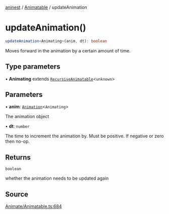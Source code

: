 [aninest](../../index.md) / [Animatable](../index.md) / updateAnimation

# updateAnimation()

```ts
updateAnimation<Animating>(anim, dt): boolean
```

Moves forward in the animation by a certain amount of time.

## Type parameters

• **Animating** extends [`RecursiveAnimatable`](../type-aliases/RecursiveAnimatable.md)\<`unknown`\>

## Parameters

• **anim**: [`Animation`](../type-aliases/Animation.md)\<`Animating`\>

The animation object

• **dt**: `number`

The time to increment the animation by. Must be positive. If negative or zero then no-op.

## Returns

`boolean`

whether the animation needs to be updated again

## Source

[Animate/Animatable.ts:684](https://github.com/plexigraph/aninest/blob/9e50535/src/Animate/Animatable.ts#L684)
